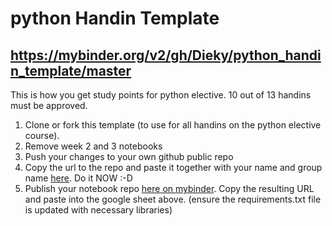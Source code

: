 # python Handin Template
## https://mybinder.org/v2/gh/Dieky/python_handin_template/master
This is how you get study points for python elective. 10 out of 13 handins must be approved.
1. Clone or fork this template (to use for all handins on the python elective course).
2. Remove week 2 and 3 notebooks
3. Push your changes to your own github public repo
4. Copy the url to the repo and paste it together with your name and group name [here](https://docs.google.com/spreadsheets/d/1MRSlrN6mhxOxSuAYxP51F1lmYHcaF_OYs1H1HdpoPWY/edit?usp=sharing). Do it NOW :-D
5. Publish your notebook repo [here on mybinder](https://mybinder.org/). Copy the resulting URL and paste into the google sheet above. (ensure the requirements.txt file is updated with necessary libraries)
